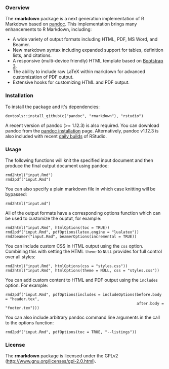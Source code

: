 
### Overview

The **rmarkdown** package is a next generation implementation of R Markdown based on [pandoc](http://johnmacfarlane.net/pandoc/). This implementation brings many enhancements to R Markdown, including:

* A wide variety of output formats including HTML, PDF, MS Word, and Beamer.
* New markdown syntax including expanded support for tables, definition lists, and citations.
* A responsive (multi-device friendly) HTML template based on [Bootstrap 3](http://getbootstrap.com).
* The ability to include raw LaTeX within markdown for advanced customization of PDF output.
* Extensive hooks for customizing HTML and PDF output.

### Installation

To install the package and it's dependencies:

```
devtools::install_github(c("pandoc", "rmarkdown"), "rstudio")
```

A recent version of pandoc (>= 1.12.3) is also required. You can download pandoc from the [pandoc installation](http://johnmacfarlane.net/pandoc/installing.html) page. Alternatively, pandoc v1.12.3 is also included with recent [daily builds](http://www.rstudio.org/download/daily) of RStudio.

### Usage

The following functions will knit the specified input document and then produce the final output document using pandoc:

```
rmd2html("input.Rmd")
rmd2pdf("input.Rmd")
```

You can also specify a plain markdown file in which case knitting will be bypassed:

```
rmd2html("input.md")
```

All of the output formats have a corresponding options function which can be used to customize the ouptut, for example:

```
rmd2html("input.Rmd", htmlOptions(toc = TRUE))
rmd2pdf("input.Rmd", pdfOptions(latex.engine = "lualatex"))
rmd2beamer("input.Rmd", beamerOptions(incremental = TRUE))
```

You can include custom CSS in HTML output using the `css` option. Combining this with setting the HTML `theme` to `NULL` provides for full control over all styles:

```
rmd2html("input.Rmd", htmlOptions(css = "styles.css"))
rmd2html("input.Rmd", htmlOptions(theme = NULL, css = "styles.css"))
```

You can add custom content to HTML and PDF output using the `includes` option. For example:

```
rmd2pdf("input.Rmd", pdfOptions(includes = includeOptions(before.body = "header.tex",
                                                          after.body = "footer.tex")))
```

You can also include arbitrary pandoc command line arguments in the call to the options function:

```
rmd2pdf("input.Rmd", pdfOptions(toc = TRUE, "--listings"))
```

### License

The **rmarkdown** package is licensed under the GPLv2 (http://www.gnu.org/licenses/gpl-2.0.html).






